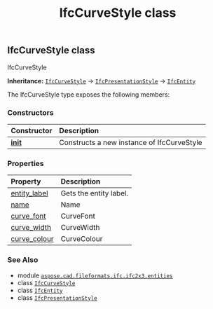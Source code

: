 ﻿---
title: IfcCurveStyle class
second_title: Aspose.CAD for Python via .NET API References
description: 
type: docs
weight: 1370
url: /aspose.cad.fileformats.ifc.ifc2x3.entities/ifccurvestyle/
is_root: false
---

## IfcCurveStyle class

IfcCurveStyle



**Inheritance:** [`IfcCurveStyle`](/cad/python-net/aspose.cad.fileformats.ifc.ifc2x3.entities/ifccurvestyle) → 
[`IfcPresentationStyle`](/cad/python-net/aspose.cad.fileformats.ifc.ifc2x3.entities/ifcpresentationstyle) → 
[`IfcEntity`](/cad/python-net/aspose.cad.fileformats.ifc/ifcentity)



The IfcCurveStyle type exposes the following members:

### Constructors
| Constructor | Description |
| :- | :- |
| [__init__](/cad/python-net/aspose.cad.fileformats.ifc.ifc2x3.entities/ifccurvestyle/__init__/#) | Constructs a new instance of IfcCurveStyle |


### Properties
| Property | Description |
| :- | :- |
| [entity_label](/cad/python-net/aspose.cad.fileformats.ifc.ifc2x3.entities/ifccurvestyle/entity_label) | Gets the entity label. |
| [name](/cad/python-net/aspose.cad.fileformats.ifc.ifc2x3.entities/ifccurvestyle/name) | Name |
| [curve_font](/cad/python-net/aspose.cad.fileformats.ifc.ifc2x3.entities/ifccurvestyle/curve_font) | CurveFont |
| [curve_width](/cad/python-net/aspose.cad.fileformats.ifc.ifc2x3.entities/ifccurvestyle/curve_width) | CurveWidth |
| [curve_colour](/cad/python-net/aspose.cad.fileformats.ifc.ifc2x3.entities/ifccurvestyle/curve_colour) | CurveColour |



### See Also
* module [`aspose.cad.fileformats.ifc.ifc2x3.entities`](..)
* class [`IfcCurveStyle`](/cad/python-net/aspose.cad.fileformats.ifc.ifc2x3.entities/ifccurvestyle)
* class [`IfcEntity`](/cad/python-net/aspose.cad.fileformats.ifc/ifcentity)
* class [`IfcPresentationStyle`](/cad/python-net/aspose.cad.fileformats.ifc.ifc2x3.entities/ifcpresentationstyle)
